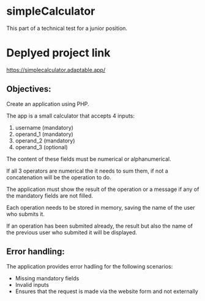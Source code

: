 # simpleCalculator
This part of a technical test for a junior position.

# Deplyed project link
https://simplecalculator.adaptable.app/

## Objectives:
Create an application using PHP.

The app is a small calculator that accepts 4 inputs:

1. username   (mandatory)
2. operand_1  (mandatory)
3. operand_2  (mandatory)
4. operand_3  (optional)

The content of these fields must be numerical or alphanumerical.

If all 3 operators are numerical the it needs to sum them,
if not a concatenation will be the operation to do.

The application must show the result of the operation or a message if any of the mandatory fields are not filled.

Each operation needs to be stored in memory, saving the name of the user who submits it.

If an operation has been submited already, the result but also the name of the previous user who submited it will be displayed.

## Error handling:

The application provides error hadling for the following scenarios:

- Missing mandatory fields
- Invalid inputs
- Ensures that the request is made via the website form and not externally

